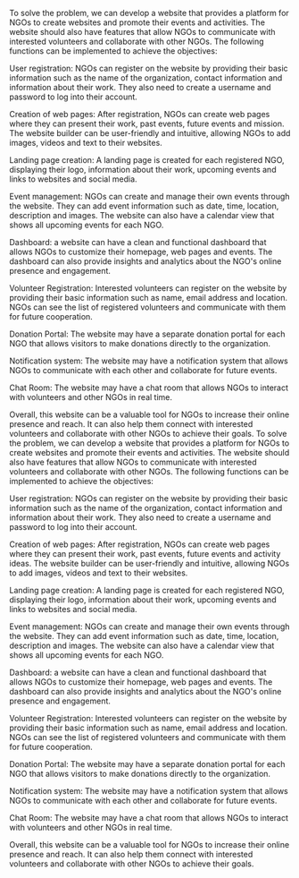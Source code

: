 To solve the problem, we can develop a website that provides a platform for NGOs to create  websites and promote their events and activities. The website should also have features that allow NGOs to communicate with interested volunteers and collaborate with other NGOs. 
 The following functions can be implemented to achieve the objectives:
 
 User registration: NGOs can register on the website by providing their basic information such as the name of the organization, contact information and information about their work. They  also need to create a username and password to log into their account. 

 Creation of web pages: After registration, NGOs can create web pages where they can present their work, past events, future events and mission. The website builder can be user-friendly and intuitive, allowing NGOs to add images, videos and text to their websites. 

 Landing page creation: A landing page is created for each registered NGO, displaying their logo, information about their work, upcoming events and links to websites and social media. 

 Event management: NGOs can create and manage their own events through the website. They can add event information such as date, time, location, description and images. The website can also have a calendar view that shows all  upcoming events for each NGO. 

 Dashboard: a website can have a clean and functional dashboard that allows NGOs to customize their homepage, web pages and events. The dashboard can also provide insights and analytics about the NGO's online presence and engagement. 

 Volunteer Registration: Interested volunteers can register on the website by providing their basic information such as name, email address and location. NGOs can see the list of registered volunteers and communicate with them for future cooperation. 

 Donation Portal: The website may have a separate donation portal for each NGO that allows visitors to make donations directly to the organization. 

 Notification system: The website may have a notification system that allows NGOs to communicate with each other and collaborate for future events. 

 Chat Room: The website may have a chat room that allows NGOs to interact with volunteers and other NGOs in real time.
 
 Overall, this website can be a valuable tool for NGOs to increase their online presence and reach. It can also help them  connect with interested volunteers and collaborate with other NGOs to achieve their goals. 
 To solve the problem, we can develop a website that provides a platform for NGOs to create  websites and promote their events and activities. The website should also have features that allow NGOs to communicate with interested volunteers and collaborate with other NGOs. 
 The following functions can be implemented to achieve the objectives: 

 User registration: NGOs can register on the website by providing their basic information such as the name of the organization, contact information and information about their work. They  also need to create a username and password to log into their account.
 
 Creation of web pages: After registration, NGOs can create web pages where they can present their work, past events, future events and activity ideas. The website builder can be user-friendly and intuitive, allowing NGOs to add images, videos and text to their websites. 

 Landing page creation: A landing page is created for each registered NGO, displaying their logo, information about their work, upcoming events and links to websites and social media. 

 Event management: NGOs can create and manage their own events through the website. They can add event information such as date, time, location, description and images. The website can also have a calendar view that shows all  upcoming events for each NGO. 

 Dashboard: a website can have a clean and functional dashboard that allows NGOs to customize their homepage, web pages and events. The dashboard can also provide insights and analytics about the NGO's online presence and engagement. 

 Volunteer Registration: Interested volunteers can register on the website by providing their basic information such as name, email address and location. NGOs can see the list of registered volunteers and communicate with them for future cooperation. 

 Donation Portal: The website may have a separate donation portal for each NGO that allows visitors to make donations directly to the organization. 

 Notification system: The website may have a notification system that allows NGOs to communicate with each other and collaborate for future events. 

 Chat Room: The website may have a chat room that allows NGOs to interact with volunteers and other NGOs in real time. 

 Overall, this website can be a valuable tool for NGOs to increase their online presence and reach. It can also help them  connect with interested volunteers and collaborate with other NGOs to achieve their goals.
